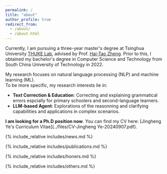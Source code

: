 ```yaml
---
permalink: /
title: "about"
author_profile: true
redirect_from: 
  - /about/
  - /about.html
---
```


Currently, I am pursuing a three-year master's degree at Tsinghua University [THUKE Lab](https://github.com/THUKElab), advised by Prof. [Hai-Tao Zheng](https://scholar.google.com/citations?user=7VPeORoAAAAJ&hl=zh-CN). Prior to this, I obtained my bachelor's degree in Computer Science and Technology from South China University of Technology in 2022.

My research focuses on natural language processing (NLP) and machine learning (ML).  
To be more specific, my research interests lie in:  
 - **Text Correction & Education**: Correcting and explaining grammatical errors espcially for primary schoolers and second-language learners.
 - **LLM-based Agent**: Explorations of the reasonning and clarifying capabilities and applications in complex scenarios.

**I am looking for a Ph.D position now**. You can find my CV here: [Jingheng Ye's Curriculum Vitae](../files/CV-Jingheng Ye-20240907.pdf).


<!-- Include other info -->
{% include_relative includes/news.md %}

{% include_relative includes/publications.md %}

{% include_relative includes/honers.md %}

{% include_relative includes/others.md %}

